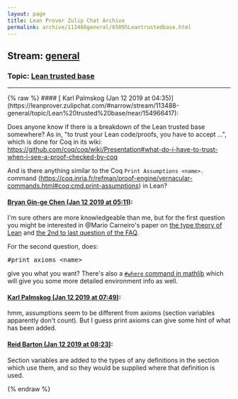 ```yaml
---
layout: page
title: Lean Prover Zulip Chat Archive 
permalink: archive/113488general/65095Leantrustedbase.html
---
```


## Stream: [general](https://leanprover-community.github.io/archive/113488general/index.html)
### Topic: [Lean trusted base](https://leanprover-community.github.io/archive/113488general/65095Leantrustedbase.html)

---

<base href="https://leanprover.zulipchat.com">
{% raw %}
#### [ Karl Palmskog (Jan 12 2019 at 04:35)](https://leanprover.zulipchat.com/#narrow/stream/113488-general/topic/Lean%20trusted%20base/near/154966417):
<p>Does anyone know if there is a breakdown of the Lean trusted base somewhere? As in, "to trust your Lean code/proofs, you have to accept ...", which is done for Coq in its wiki: <a href="https://github.com/coq/coq/wiki/Presentation#what-do-i-have-to-trust-when-i-see-a-proof-checked-by-coq" target="_blank" title="https://github.com/coq/coq/wiki/Presentation#what-do-i-have-to-trust-when-i-see-a-proof-checked-by-coq">https://github.com/coq/coq/wiki/Presentation#what-do-i-have-to-trust-when-i-see-a-proof-checked-by-coq</a></p>
<p>And is there anything similar to the Coq <code>Print Assumptions &lt;name&gt;.</code> command (<a href="https://coq.inria.fr/refman/proof-engine/vernacular-commands.html#coq:cmd.print-assumptions" target="_blank" title="https://coq.inria.fr/refman/proof-engine/vernacular-commands.html#coq:cmd.print-assumptions">https://coq.inria.fr/refman/proof-engine/vernacular-commands.html#coq:cmd.print-assumptions</a>) in Lean?</p>

#### [ Bryan Gin-ge Chen (Jan 12 2019 at 05:11)](https://leanprover.zulipchat.com/#narrow/stream/113488-general/topic/Lean%20trusted%20base/near/154967503):
<p>I'm sure others are more knowledgeable than me, but for the first question you might be interested in <span class="user-mention" data-user-id="110049">@Mario Carneiro</span>'s paper on <a href="https://github.com/digama0/lean-type-theory/releases" target="_blank" title="https://github.com/digama0/lean-type-theory/releases">the type theory of Lean</a> and <a href="https://github.com/leanprover/lean/blob/master/doc/faq.md" target="_blank" title="https://github.com/leanprover/lean/blob/master/doc/faq.md">the 2nd to last question of the FAQ</a>.</p>
<p>For the second question, does:</p>
<div class="codehilite"><pre><span></span><span class="bp">#</span><span class="kn">print</span> <span class="n">axioms</span> <span class="bp">&lt;</span><span class="n">name</span><span class="bp">&gt;</span>
</pre></div>


<p>give you what you want? There's also a <a href="https://github.com/leanprover/mathlib/blob/caa2076038e2d5a84fd05e9988fbe31d01a7f6ba/tactic/where.lean" target="_blank" title="https://github.com/leanprover/mathlib/blob/caa2076038e2d5a84fd05e9988fbe31d01a7f6ba/tactic/where.lean"><code>#where</code> command in mathlib</a> which will give you some more detailed environment info as well.</p>

#### [ Karl Palmskog (Jan 12 2019 at 07:49)](https://leanprover.zulipchat.com/#narrow/stream/113488-general/topic/Lean%20trusted%20base/near/154972114):
<p>hmm, assumptions seem to be different from axioms (section variables apparently don't count). But I guess print axioms can give some hint of what has been added.</p>

#### [ Reid Barton (Jan 12 2019 at 08:23)](https://leanprover.zulipchat.com/#narrow/stream/113488-general/topic/Lean%20trusted%20base/near/154973055):
<p>Section variables are added to the types of any definitions in the section which use them, and so they would be supplied where that definition is used.</p>


{% endraw %}
